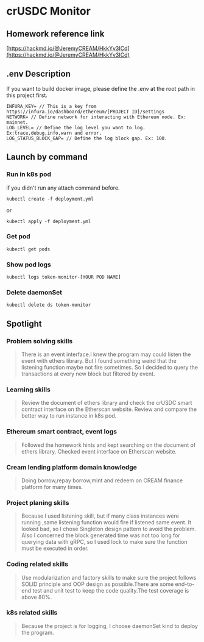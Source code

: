 # crUSDC Monitor

## Homework reference link
[https://hackmd.io/@JeremyCREAM/HkkYv3ICd](https://hackmd.io/@JeremyCREAM/HkkYv3ICd)

## .env Description
If you want to build docker image, please define the .env at the root path in this project first.
```shell
INFURA_KEY= // This is a key from https://infura.io/dashboard/ethereum/[PROJECT ID]/settings
NETWORK= // Define network for interacting with Ethereum node. Ex: mainnet.
LOG_LEVEL= // Define the log level you want to log. Ex:trace,debug,info,warn and error.
LOG_STATUS_BLOCK_GAP= // Define the log block gap. Ex: 100.
```
## Launch by command
### Run in k8s pod
if you didn't run any attach command before.
```shell
kubectl create -f deployment.yml
```

or

```shell
kubectl apply -f deployment.yml
```

### Get pod
```
kubectl get pods
```

### Show pod logs
```
kubectl logs token-monitor-[YOUR POD NAME]
```

### Delete daemonSet
```
kubectl delete ds token-monitor
```

## Spotlight

### Problem solving skills

> There is an event interface.I knew the program may could listen the event with ethers library.
> But I found something weird that the listening function maybe not fire sometimes.
> So I decided to query the transactions at every new block but filtered by event.

### Learning skills

> Review the document of ethers library and check the crUSDC smart contract interface on the Etherscan website.
> Review and compare the better way to run instance in k8s pod.

### Ethereum smart contract, event logs

> Followed the homework hints and kept searching on the document of ethers library.
> Checked event interface on Etherscan website.

### Cream lending platform domain knowledge

> Doing borrow,repay borrow,mint and redeem on CREAM finance platform for many times.

### Project planing skills

> Because I used listening skill, but if many class instances were running ,same listening function would fire if listened same event.
> It looked bad, so I chose Singleton design pattern to avoid the problem.
> Also I concerned the block generated time was not too long for querying data with gRPC, so I used lock to make sure the function must be executed in order.

### Coding related skills

> Use modularization and factory skills to make sure the project follows SOLID principle and OOP design as possible.There are some end-to-end test and unit test to keep the code quality.The test coverage is above 80%.

### k8s related skills

> Because the project is for logging, I choose daemonSet kind to deploy the program.

